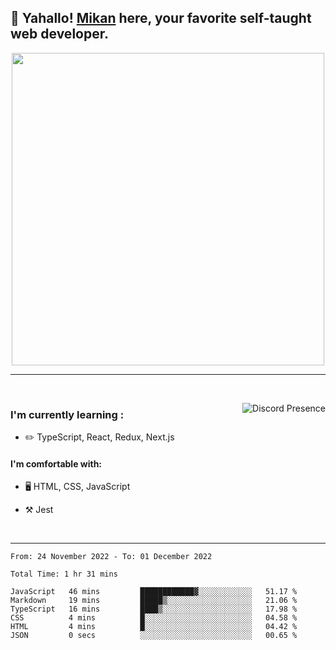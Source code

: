 ## :tangerine: Yahallo! <a href="https://twitter.com/mika__alpha">Mikan</a> here, your favorite self-taught web developer.

<p align='center'>

<img src='https://i.pinimg.com/originals/20/fe/d7/20fed70ead3a2190c2859e024e825cb7.gif'  width='500'>

</p>

---

<br clear='left'/>

<a href="https://discord.com/users/1029464575604699166/" target="_blank" rel="nofollow"> <img src="https://lanyard-profile-readme.vercel.app/api/1029464575604699166?idleMessage=Probably%20doing%20something%20else..." alt="Discord Presence" align="right"></a>

### I'm currently learning :

- :pencil2: TypeScript, React, Redux, Next.js

#### I'm comfortable with:

- 🖥️ HTML, CSS, JavaScript

- :hammer_and_pick: Jest

<br clear='right'/>

---

<!--START_SECTION:waka-->

```text
From: 24 November 2022 - To: 01 December 2022

Total Time: 1 hr 31 mins

JavaScript   46 mins         ████████████▓░░░░░░░░░░░░   51.17 %
Markdown     19 mins         █████▒░░░░░░░░░░░░░░░░░░░   21.06 %
TypeScript   16 mins         ████▒░░░░░░░░░░░░░░░░░░░░   17.98 %
CSS          4 mins          █░░░░░░░░░░░░░░░░░░░░░░░░   04.58 %
HTML         4 mins          █░░░░░░░░░░░░░░░░░░░░░░░░   04.42 %
JSON         0 secs          ░░░░░░░░░░░░░░░░░░░░░░░░░   00.65 %
```

<!--END_SECTION:waka-->
